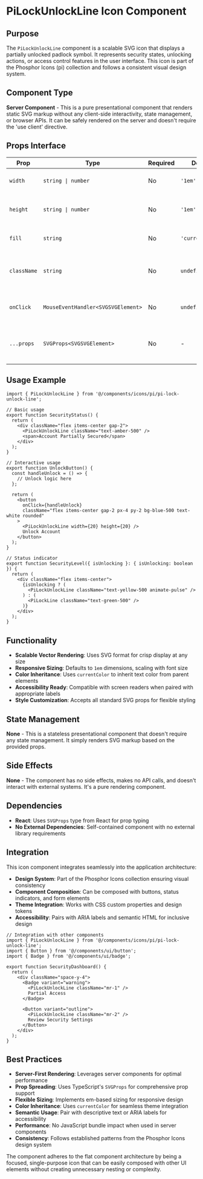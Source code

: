 # PiLockUnlockLine Icon Component

## Purpose
The `PiLockUnlockLine` component is a scalable SVG icon that displays a partially unlocked padlock symbol. It represents security states, unlocking actions, or access control features in the user interface. This icon is part of the Phosphor Icons (pi) collection and follows a consistent visual design system.

## Component Type
**Server Component** - This is a pure presentational component that renders static SVG markup without any client-side interactivity, state management, or browser APIs. It can be safely rendered on the server and doesn't require the 'use client' directive.

## Props Interface

| Prop | Type | Required | Default | Description |
|------|------|----------|---------|-------------|
| `width` | `string \| number` | No | `'1em'` | Sets the width of the SVG icon |
| `height` | `string \| number` | No | `'1em'` | Sets the height of the SVG icon |
| `fill` | `string` | No | `'currentColor'` | Controls the fill color of the icon |
| `className` | `string` | No | `undefined` | CSS classes for styling the SVG element |
| `onClick` | `MouseEventHandler<SVGSVGElement>` | No | `undefined` | Click event handler for interactive usage |
| `...props` | `SVGProps<SVGSVGElement>` | No | - | All other standard SVG element props |

## Usage Example

```tsx
import { PiLockUnlockLine } from '@/components/icons/pi/pi-lock-unlock-line';

// Basic usage
export function SecurityStatus() {
  return (
    <div className="flex items-center gap-2">
      <PiLockUnlockLine className="text-amber-500" />
      <span>Account Partially Secured</span>
    </div>
  );
}

// Interactive usage
export function UnlockButton() {
  const handleUnlock = () => {
    // Unlock logic here
  };

  return (
    <button 
      onClick={handleUnlock}
      className="flex items-center gap-2 px-4 py-2 bg-blue-500 text-white rounded"
    >
      <PiLockUnlockLine width={20} height={20} />
      Unlock Account
    </button>
  );
}

// Status indicator
export function SecurityLevel({ isUnlocking }: { isUnlocking: boolean }) {
  return (
    <div className="flex items-center">
      {isUnlocking ? (
        <PiLockUnlockLine className="text-yellow-500 animate-pulse" />
      ) : (
        <PiLockLine className="text-green-500" />
      )}
    </div>
  );
}
```

## Functionality
- **Scalable Vector Rendering**: Uses SVG format for crisp display at any size
- **Responsive Sizing**: Defaults to `1em` dimensions, scaling with font size
- **Color Inheritance**: Uses `currentColor` to inherit text color from parent elements
- **Accessibility Ready**: Compatible with screen readers when paired with appropriate labels
- **Style Customization**: Accepts all standard SVG props for flexible styling

## State Management
**None** - This is a stateless presentational component that doesn't require any state management. It simply renders SVG markup based on the provided props.

## Side Effects
**None** - The component has no side effects, makes no API calls, and doesn't interact with external systems. It's a pure rendering component.

## Dependencies
- **React**: Uses `SVGProps` type from React for prop typing
- **No External Dependencies**: Self-contained component with no external library requirements

## Integration
This icon component integrates seamlessly into the application architecture:

- **Design System**: Part of the Phosphor Icons collection ensuring visual consistency
- **Component Composition**: Can be composed with buttons, status indicators, and form elements
- **Theme Integration**: Works with CSS custom properties and design tokens
- **Accessibility**: Pairs with ARIA labels and semantic HTML for inclusive design

```tsx
// Integration with other components
import { PiLockUnlockLine } from '@/components/icons/pi/pi-lock-unlock-line';
import { Button } from '@/components/ui/button';
import { Badge } from '@/components/ui/badge';

export function SecurityDashboard() {
  return (
    <div className="space-y-4">
      <Badge variant="warning">
        <PiLockUnlockLine className="mr-1" />
        Partial Access
      </Badge>
      
      <Button variant="outline">
        <PiLockUnlockLine className="mr-2" />
        Review Security Settings
      </Button>
    </div>
  );
}
```

## Best Practices
- **Server-First Rendering**: Leverages server components for optimal performance
- **Prop Spreading**: Uses TypeScript's `SVGProps` for comprehensive prop support
- **Flexible Sizing**: Implements em-based sizing for responsive design
- **Color Inheritance**: Uses `currentColor` for seamless theme integration
- **Semantic Usage**: Pair with descriptive text or ARIA labels for accessibility
- **Performance**: No JavaScript bundle impact when used in server components
- **Consistency**: Follows established patterns from the Phosphor Icons design system

The component adheres to the flat component architecture by being a focused, single-purpose icon that can be easily composed with other UI elements without creating unnecessary nesting or complexity.